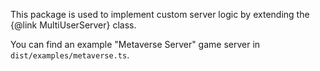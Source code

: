 This package is used to implement custom server logic by extending the {@link MultiUserServer} class.

You can find an example "Metaverse Server" game server in `dist/examples/metaverse.ts`.
